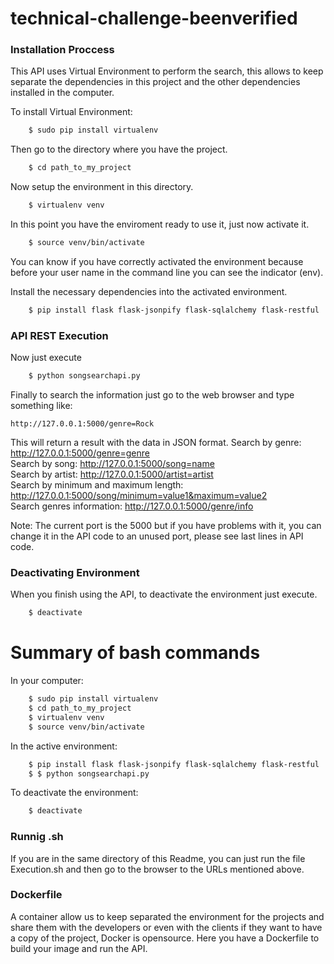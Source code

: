 # technical-challenge-beenverified

### Installation Proccess
This API uses Virtual Environment to perform the search, this allows to keep separate the dependencies in this project and the other
dependencies installed in the computer.

To install Virtual Environment:
```bash
    $ sudo pip install virtualenv
```

Then go to the directory where you have the project.
```bash
	$ cd path_to_my_project
```

Now setup the environment in this directory.
```bash
	$ virtualenv venv
```

In this point you have the enviroment ready to use it, just now activate it.
```bash
	$ source venv/bin/activate
```

You can know if you have correctly activated the environment because before your user name in the command line you can see the indicator (env).

Install the necessary dependencies into the activated environment.
```bash
	$ pip install flask flask-jsonpify flask-sqlalchemy flask-restful
```

### API REST Execution

Now just execute
```bash
	$ python songsearchapi.py
```

Finally to search the information just go to the web browser and type something like:

	http://127.0.0.1:5000/genre=Rock

This will return a result with the data in JSON format.
Search by genre:  http://127.0.0.1:5000/genre=genre <br />
Search by song:   http://127.0.0.1:5000/song=name <br />
Search by artist: http://127.0.0.1:5000/artist=artist <br />
Search by minimum and maximum length: http://127.0.0.1:5000/song/minimum=value1&maximum=value2 <br />
Search genres information: http://127.0.0.1:5000/genre/info <br />

Note: The current port is the 5000 but if you have problems with it, you can change it in the API code to an unused port, please see last lines in API code.

### Deactivating Environment
When you finish using the API, to deactivate the environment just execute.
```bash
	$ deactivate
```

# Summary of bash commands
In your computer:
```bash
    $ sudo pip install virtualenv
    $ cd path_to_my_project
    $ virtualenv venv
    $ source venv/bin/activate
```
In the active environment:
```bash
    $ pip install flask flask-jsonpify flask-sqlalchemy flask-restful
    $ $ python songsearchapi.py
```
To deactivate the environment:
```bash
    $ deactivate
```

### Runnig .sh
If you are in the same directory of this Readme, you can just run the file Execution.sh and then go to the browser to the URLs mentioned above.

### Dockerfile
A container allow us to keep separated the environment for the projects and share them with the developers or even with the clients if they want to have a copy of the project, Docker is opensource. Here you have a Dockerfile to build your image and run the API.